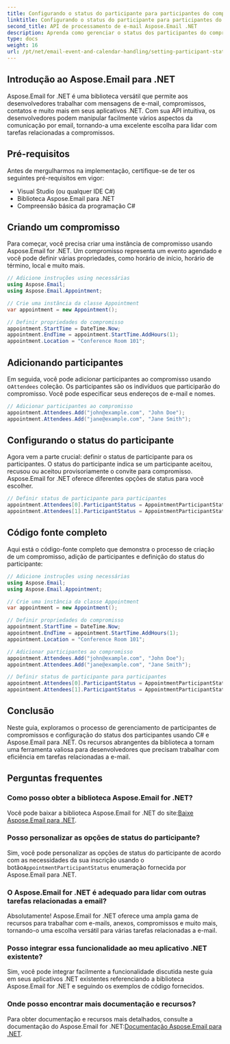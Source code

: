 ```yaml
---
title: Configurando o status do participante para participantes do compromisso com C#
linktitle: Configurando o status do participante para participantes do compromisso com C#
second_title: API de processamento de e-mail Aspose.Email .NET
description: Aprenda como gerenciar o status dos participantes do compromisso usando C# e Aspose.Email for .NET. Guia passo a passo com código-fonte.
type: docs
weight: 16
url: /pt/net/email-event-and-calendar-handling/setting-participant-status-for-appointment-attendees-with-csharp/
---
```


## Introdução ao Aspose.Email para .NET

Aspose.Email for .NET é uma biblioteca versátil que permite aos desenvolvedores trabalhar com mensagens de e-mail, compromissos, contatos e muito mais em seus aplicativos .NET. Com sua API intuitiva, os desenvolvedores podem manipular facilmente vários aspectos da comunicação por email, tornando-a uma excelente escolha para lidar com tarefas relacionadas a compromissos.

## Pré-requisitos

Antes de mergulharmos na implementação, certifique-se de ter os seguintes pré-requisitos em vigor:

- Visual Studio (ou qualquer IDE C#)
- Biblioteca Aspose.Email para .NET
- Compreensão básica da programação C#

## Criando um compromisso

Para começar, você precisa criar uma instância de compromisso usando Aspose.Email for .NET. Um compromisso representa um evento agendado e você pode definir várias propriedades, como horário de início, horário de término, local e muito mais.

```csharp
// Adicione instruções using necessárias
using Aspose.Email;
using Aspose.Email.Appointment;

// Crie uma instância da classe Appointment
var appointment = new Appointment();

// Definir propriedades do compromisso
appointment.StartTime = DateTime.Now;
appointment.EndTime = appointment.StartTime.AddHours(1);
appointment.Location = "Conference Room 101";
```

## Adicionando participantes

 Em seguida, você pode adicionar participantes ao compromisso usando o`Attendees` coleção. Os participantes são os indivíduos que participarão do compromisso. Você pode especificar seus endereços de e-mail e nomes.

```csharp
// Adicionar participantes ao compromisso
appointment.Attendees.Add("john@example.com", "John Doe");
appointment.Attendees.Add("jane@example.com", "Jane Smith");
```

## Configurando o status do participante

Agora vem a parte crucial: definir o status de participante para os participantes. O status do participante indica se um participante aceitou, recusou ou aceitou provisoriamente o convite para compromisso. Aspose.Email for .NET oferece diferentes opções de status para você escolher.

```csharp
// Definir status de participante para participantes
appointment.Attendees[0].ParticipantStatus = AppointmentParticipantStatus.Accepted;
appointment.Attendees[1].ParticipantStatus = AppointmentParticipantStatus.Declined;
```

## Código fonte completo

Aqui está o código-fonte completo que demonstra o processo de criação de um compromisso, adição de participantes e definição do status do participante:

```csharp
// Adicione instruções using necessárias
using Aspose.Email;
using Aspose.Email.Appointment;

// Crie uma instância da classe Appointment
var appointment = new Appointment();

// Definir propriedades do compromisso
appointment.StartTime = DateTime.Now;
appointment.EndTime = appointment.StartTime.AddHours(1);
appointment.Location = "Conference Room 101";

// Adicionar participantes ao compromisso
appointment.Attendees.Add("john@example.com", "John Doe");
appointment.Attendees.Add("jane@example.com", "Jane Smith");

// Definir status de participante para participantes
appointment.Attendees[0].ParticipantStatus = AppointmentParticipantStatus.Accepted;
appointment.Attendees[1].ParticipantStatus = AppointmentParticipantStatus.Declined;
```

## Conclusão

Neste guia, exploramos o processo de gerenciamento de participantes de compromissos e configuração do status dos participantes usando C# e Aspose.Email para .NET. Os recursos abrangentes da biblioteca a tornam uma ferramenta valiosa para desenvolvedores que precisam trabalhar com eficiência em tarefas relacionadas a e-mail.

## Perguntas frequentes

### Como posso obter a biblioteca Aspose.Email for .NET?

 Você pode baixar a biblioteca Aspose.Email for .NET do site:[Baixe Aspose.Email para .NET](https://releases.aspose.com).

### Posso personalizar as opções de status do participante?

 Sim, você pode personalizar as opções de status do participante de acordo com as necessidades da sua inscrição usando o botão`AppointmentParticipantStatus` enumeração fornecida por Aspose.Email para .NET.

### O Aspose.Email for .NET é adequado para lidar com outras tarefas relacionadas a email?

Absolutamente! Aspose.Email for .NET oferece uma ampla gama de recursos para trabalhar com e-mails, anexos, compromissos e muito mais, tornando-o uma escolha versátil para várias tarefas relacionadas a e-mail.

### Posso integrar essa funcionalidade ao meu aplicativo .NET existente?

Sim, você pode integrar facilmente a funcionalidade discutida neste guia em seus aplicativos .NET existentes referenciando a biblioteca Aspose.Email for .NET e seguindo os exemplos de código fornecidos.

### Onde posso encontrar mais documentação e recursos?

 Para obter documentação e recursos mais detalhados, consulte a documentação do Aspose.Email for .NET:[Documentação Aspose.Email para .NET](https://reference.aspose.com/email/net).